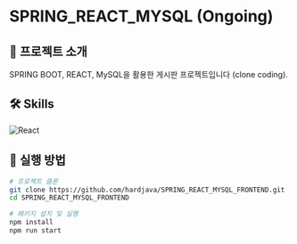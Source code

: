# SPRING_REACT_MYSQL (Ongoing)

## 📌 프로젝트 소개
SPRING BOOT, REACT, MySQL을 활용한 게시판 프로젝트입니다 (clone coding). 

## 🛠 Skills
![React](https://img.shields.io/badge/React-%2361DAFB.svg?style=flat&logo=react&logoColor=black)

## 🚀 실행 방법
```bash
# 프로젝트 클론
git clone https://github.com/hardjava/SPRING_REACT_MYSQL_FRONTEND.git
cd SPRING_REACT_MYSQL_FRONTEND

# 패키지 설치 및 실행
npm install
npm run start
```
